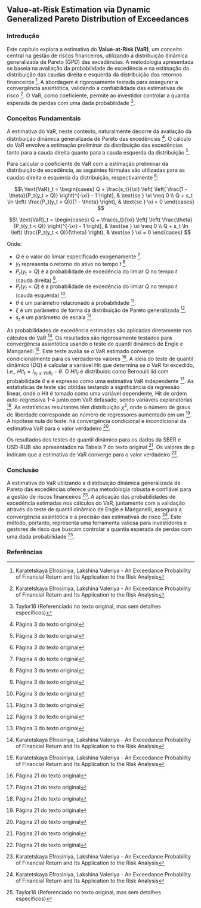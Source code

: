 ## Value-at-Risk Estimation via Dynamic Generalized Pareto Distribution of Exceedances

### Introdução
Este capítulo explora a estimativa do **Value-at-Risk (VaR)**, um conceito central na gestão de riscos financeiros, utilizando a distribuição dinâmica generalizada de Pareto (GPD) das excedências. A metodologia apresentada se baseia na avaliação da probabilidade de excedência e na estimação da distribuição das caudas direita e esquerda da distribuição dos retornos financeiros [^1]. A abordagem é rigorosamente testada para assegurar a convergência assintótica, validando a confiabilidade das estimativas de risco [^1]. O VaR, como coeficiente, permite ao investidor controlar a quantia esperada de perdas com uma dada probabilidade [^2].

### Conceitos Fundamentais

A estimativa do VaR, neste contexto, naturalmente decorre da avaliação da distribuição dinâmica generalizada de Pareto das excedências [^3]. O cálculo do VaR envolve a estimação preliminar da distribuição das excedências tanto para a cauda direita quanto para a cauda esquerda da distribuição [^3].

Para calcular o coeficiente de VaR com a estimação preliminar da distribuição de excedência, as seguintes fórmulas são utilizadas para as caudas direita e esquerda da distribuição, respectivamente [^3]:

$$\
\text{VaR}_t =
\begin{cases}
Q + \frac{s_t}{\xi} \left[ \left( \frac{1 - \theta}{P_t(y_t > Q)} \right)^{-\xi} - 1 \right], & \text{se } \xi \neq 0 \\
Q + s_t \ln \left( \frac{P_t(y_t > Q)}{1 - \theta} \right), & \text{se } \xi = 0
\end{cases}
$$

$$\
\text{VaR}_t =
\begin{cases}
Q + \frac{s_t}{\xi} \left[ \left( \frac{\theta}{P_t(y_t < Q)} \right)^{-\xi} - 1 \right], & \text{se } \xi \neq 0 \\
Q + s_t \ln \left( \frac{P_t(y_t < Q)}{\theta} \right), & \text{se } \xi = 0
\end{cases}
$$

Onde:
- $Q$ é o valor do limiar especificado exogenamente [^4].
- $y_t$ representa o retorno do ativo no tempo $t$ [^3].
- $P_t(y_t > Q)$ é a probabilidade de excedência do limiar $Q$ no tempo $t$ (cauda direita) [^3].
- $P_t(y_t < Q)$ é a probabilidade de excedência do limiar $Q$ no tempo $t$ (cauda esquerda) [^3].
- $\theta$ é um parâmetro relacionado à probabilidade [^3].
- $\xi$ é um parâmetro de forma da distribuição de Pareto generalizada [^3].
- $s_t$ é um parâmetro de escala [^3].

As probabilidades de excedência estimadas são aplicadas diretamente nos cálculos do VaR [^1]. Os resultados são rigorosamente testados para convergência assintótica usando o teste de quantil dinâmico de Engle e Manganelli [^1]. Este teste avalia se o VaR estimado converge condicionalmente para os verdadeiros valores [^21]. A ideia do teste de quantil dinâmico (DQ) é calcular a variável Hit que determina se o VaR foi excedido, i.e., $Hit_t = I_{y_t \leq VaR_t} - \theta$. O $Hit_t$ é distribuído como Bernoulli iid com probabilidade $\theta$ e é expresso como uma estimativa VaR independente [^21]. As estatísticas de teste são obtidas testando a significância da regressão linear, onde o Hit é tomado como uma variável dependente, Hit de ordem auto-regressiva 1-4 junto com VaR defasado, sendo variáveis explanatórias [^21]. As estatísticas resultantes têm distribuição $\chi^2$, onde o número de graus de liberdade corresponde ao número de regressores aumentado em um [^21]. A hipótese nula do teste: há convergência condicional e incondicional da estimativa VaR para o valor verdadeiro [^21].

Os resultados dos testes de quantil dinâmico para os dados da SBER e USD-RUB são apresentados na Tabela 7 do texto original [^21]. Os valores de p indicam que a estimativa de VaR converge para o valor verdadeiro [^21].

### Conclusão

A estimativa do VaR utilizando a distribuição dinâmica generalizada de Pareto das excedências oferece uma metodologia robusta e confiável para a gestão de riscos financeiros [^1]. A aplicação das probabilidades de excedência estimadas nos cálculos do VaR, juntamente com a validação através do teste de quantil dinâmico de Engle e Manganelli, assegura a convergência assintótica e a precisão das estimativas de risco [^1]. Este método, portanto, representa uma ferramenta valiosa para investidores e gestores de risco que buscam controlar a quantia esperada de perdas com uma dada probabilidade [^2].

### Referências
[^1]: Karatetskaya Efrosiniya, Lakshina Valeriya - An Exceedance Probability of Financial Return and Its Application to the Risk Analysis
[^2]: Taylor16 (Referenciado no texto original, mas sem detalhes específicos)
[^3]: Página 3 do texto original
[^4]: Página 4 do texto original
[^21]: Página 21 do texto original
<!-- END -->